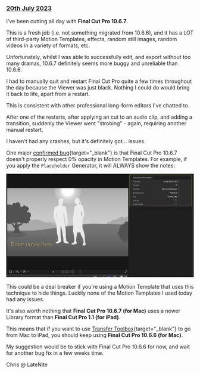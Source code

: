 ### [20th July 2023](/news/20230720)

I've been cutting all day with **Final Cut Pro 10.6.7**.

This is a fresh job (i.e. not something migrated from 10.6.6), and it has a LOT of third-party Motion Templates, effects, random still images, random videos in a variety of formats, etc.

Unfortunately, whilst I was able to successfully edit, and export without too many dramas, 10.6.7 definitely seems more buggy and unreliable than 10.6.6.

I had to manually quit and restart Final Cut Pro quite a few times throughout the day because the Viewer was just black. Nothing I could do would bring it back to life, apart from a restart.

This is consistent with other professional long-form editors I've chatted to.

After one of the restarts, after applying an cut to an audio clip, and adding a transition, suddenly the Viewer went "strobing" - again, requiring another manual restart.

I haven't had any crashes, but it's definitely got... issues.

One major [confirmed bug](https://github.com/CommandPost/FCPCafe/issues/217){target="_blank"} is that Final Cut Pro 10.6.7 doesn't properly respect 0% opacity in Motion Templates. For example, if you apply the `Placeholder` Generator, it will ALWAYS show the notes:

![](/static/fcpx-10-6-7-bug.png)

This could be a deal breaker if you're using a Motion Template that uses this technique to hide things. Luckily none of the Motion Templates I used today had any issues.

It's also worth nothing that **Final Cut Pro 10.6.7 (for Mac)** uses a newer Library format than **Final Cut Pro 1.1 (for iPad)**.

This means that if you want to use [Transfer Toolbox](https://transfertoolbox.io){target="_blank"} to go from Mac to iPad, you should keep using **Final Cut Pro 10.6.6 (for Mac)**.

My suggestion would be to stick with Final Cut Pro 10.6.6 for now, and wait for another bug fix in a few weeks time.

Chris @ LateNite